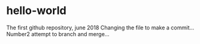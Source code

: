 # hello-world
The first github repository, june 2018
Changing the file to make a commit...
Number2 attempt to branch and merge...
